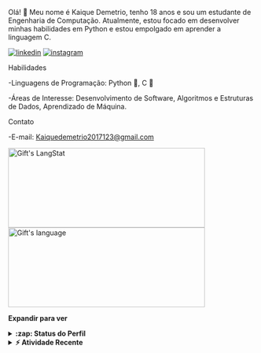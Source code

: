 Olá! 👋 Meu nome é Kaique Demetrio, tenho 18 anos e sou um estudante de Engenharia de Computação. Atualmente, estou focado em desenvolver minhas habilidades em Python e estou 
empolgado em aprender a linguagem C.
 
[![linkedin](https://img.shields.io/badge/LinkedIn-0077B5?style=for-the-badge&logo=linkedin&logoColor=white)](https://www.linkedin.com/in/kaique-demetrio-59b24026a/)
[![instagram](https://img.shields.io/badge/Instagram-E4405F?style=for-the-badge&logo=instagram&logoColor=white)](https://www.instagram.com/kaique.demetrio/)
  
Habilidades

-Linguagens de Programação: Python 🐍, C 📝

-Áreas de Interesse: Desenvolvimento de Software, Algoritmos e Estruturas de Dados, Aprendizado de Máquina.

  Contato

-E-mail: Kaiquedemetrio2017123@gmail.com

<div>
   <img align="center" src="https://github-readme-streak-stats.herokuapp.com/?user=kaiqueDM1" alt="Gift's LangStat" height="162px"  width="400px"/>
  <img align="center" src="https://github-readme-stats.vercel.app/api/top-langs?username=kaiqueDM1&langs_count=10&show_icons=true&locale=en&layout=compact&theme=light" alt="Gift's language" height="162px"  width="400px"/>
</div>

**Expandir para ver**
<details>

<p align="left"> <img src="https://komarev.com/ghpvc/?username=kaiqueDM1&label=Profile%20views&color=0e75b6&style=flat" alt="isrealodejobi" />
</p>
  <summary><b>:zap: Status do Perfil</b></summary>
  <img src="https://github-readme-stats.anuraghazra1.vercel.app/api?username=kaiqueDM1&show_icons=true" />
</details>
<details>
  <summary><b>⚡ Atividade Recente</b></summary>
  <br/>
   <a href="https://github.com/kaiqueDM1/"><img alt="Gift' Activity Graph" src="https://activity-graph.herokuapp.com/graph?username=umlucas&custom_title=Gift's%20Contribution%20Graph&theme=react-dark" /></a>
  <br/>
</details>
